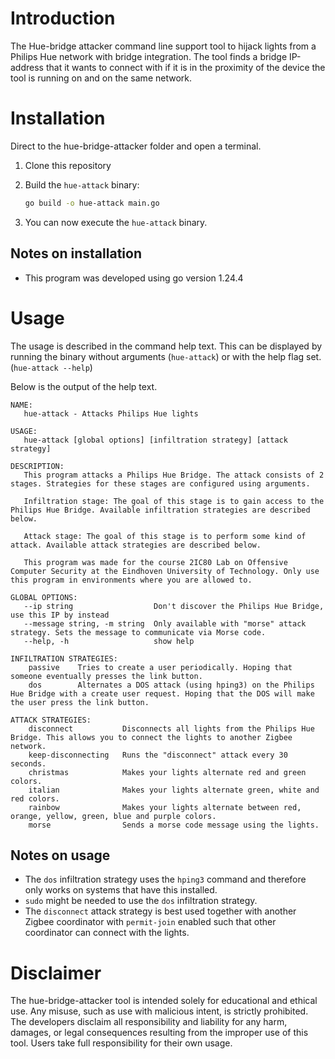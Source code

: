 # Introduction 

The Hue-bridge attacker command line support tool to hijack lights from a Philips Hue network with bridge integration. The tool finds a bridge IP-address that it wants to connect with if it is in the proximity of the device the tool is running on and on the same network.

# Installation

Direct to the hue-bridge-attacker folder and open a terminal.

1. Clone this repository

2. Build the `hue-attack` binary:

   ```sh
   go build -o hue-attack main.go
   ```

3. You can now execute the `hue-attack` binary.

## Notes on installation

- This program was developed using go version 1.24.4

# Usage

The usage is described in the command help text. This can be displayed by running the binary without arguments (`hue-attack`) or with the help flag set. (`hue-attack --help`)

Below is the output of the help text.

```
NAME:
   hue-attack - Attacks Philips Hue lights

USAGE:
   hue-attack [global options] [infiltration strategy] [attack strategy]

DESCRIPTION:
   This program attacks a Philips Hue Bridge. The attack consists of 2 stages. Strategies for these stages are configured using arguments.

   Infiltration stage: The goal of this stage is to gain access to the Philips Hue Bridge. Available infiltration strategies are described below.

   Attack stage: The goal of this stage is to perform some kind of attack. Available attack strategies are described below.

   This program was made for the course 2IC80 Lab on Offensive Computer Security at the Eindhoven University of Technology. Only use this program in environments where you are allowed to.

GLOBAL OPTIONS:
   --ip string                  Don't discover the Philips Hue Bridge, use this IP by instead
   --message string, -m string  Only available with "morse" attack strategy. Sets the message to communicate via Morse code.
   --help, -h                   show help

INFILTRATION STRATEGIES:
    passive    Tries to create a user periodically. Hoping that someone eventually presses the link button.
    dos        Alternates a DOS attack (using hping3) on the Philips Hue Bridge with a create user request. Hoping that the DOS will make the user press the link button.

ATTACK STRATEGIES:
    disconnect           Disconnects all lights from the Philips Hue Bridge. This allows you to connect the lights to another Zigbee network.
    keep-disconnecting   Runs the "disconnect" attack every 30 seconds.
    christmas            Makes your lights alternate red and green colors.
    italian              Makes your lights alternate green, white and red colors.
    rainbow              Makes your lights alternate between red, orange, yellow, green, blue and purple colors.
    morse                Sends a morse code message using the lights.
```

## Notes on usage

- The `dos` infiltration strategy uses the `hping3` command and therefore only works on systems that have this installed.
- `sudo` might be needed to use the `dos` infiltration strategy.
- The `disconnect` attack strategy is best used together with another Zigbee coordinator with `permit-join` enabled such that other coordinator can connect with the lights.

# Disclaimer
The hue-bridge-attacker tool is intended solely for educational and ethical use. Any misuse, such as use with malicious intent, is strictly prohibited. The developers disclaim all responsibility and liability for any harm, damages, or legal consequences resulting from the improper use of this tool. Users take full responsibility for their own usage.
